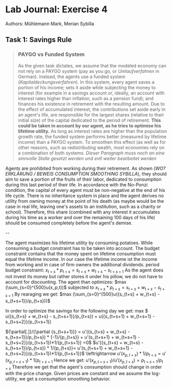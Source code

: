 # Lab Journal: Exercise 4

Authors: Mühlemann Mark, Merian Sybilla

## Task 1: Savings Rule

>### PAYGO vs Funded System
>As the given task dictates, we assume that the modeled economy can not rely on a PAYGO system (pay as you go, or _Umlaufverfahren_ in German). Instead, the agents use a funded system (_Kapitaldeckungsverfahren_). In this system, every agent saves a portion of his income; sets it aside while subjecting the money to interest (for example in a savings account or, ideally, an account with interest rates higher than inflation, such as a pension fund); and finances his existence in retirement with the resulting amount. Due to the effect of accumulated interest, the contributions set aside early in an agent's life, are responsible for the largest shares (relative to their initial size) of the capital dedicated to the period of retirement. **This could be taken in account by our agent, as he tries to optimise his lifetime utility.** As long as interest rates are higher than the population growth rate, the funded system performs better (measured by lifetime income) than a PAYGO system. To smoothen this effect (as well as for other reasons, such as redistributing wealth, most economies rely on a combination of both systems. 
*Dieser Paragraph muss noch an eine sinnvolle Stelle gesetzt werden und evtl weiter bearbeitet werden*

Agents are prohibited from working during their retirement. As shown (_WO? ERKLÄRUNG / BEWEIS CONSUMPTION SMOOTHING SYBILLA_),  they should aim to save a portion of the fruits of their labor, dedicated to consumption during this last period of their life. In accordance with the No-Ponzi condition, the capital of every agent must be non-negative at the end of his life cycle. There is no inheritance system in place and the agent derives no utility from owning money at the point of his death (as maybe would be the case in real life, leaving one's assets to an institution, such as a charity or school). Therefore, this share (combined with any interest it accumulates during his time as a worker and over the remaining 100 days of his life) should be consumed completely before the agent's demise. 

--

The agent maximizes his lifetime utility by consuming potatoes. While consuming a budget constraint has to be taken into account. The budget constraint contains that the money spent on lifetime consumption must equal the lifetime income. In our case the lifetime income ist the income from working and in case of firm owners the additional dividends. 
period budget constraint: 
$x_{t+s} * p_{t+s}= s_{t+s} + w_{t+s} - s_{t+s+1}$
As the agent does not invest its money but rather stores it under his pillow, we do not have to account for discounting. 
The agent than optimizes:
$max (\sum_{s=0}^{500}u(x_p,t))$ subjected to $x_{t+s} * p_{t+s}= s_{t+s} + w_{t+s} - s_{t+s+1}$
By rearaging we get: $max (\sum_{s=0}^{500}u({s_{t+s} + w_{t+s} - s_{t+s+1}}/p_{t+s}))$

In order to optimize the savings for the following day we get:
max $ u({s_{t+s} + w_{t+s} - s_{t+s+1}}/p_{t+s}) + u({s_{t+s+1} + w_{t+s+1} - s_{t+s+2}}/p_{t+s+1})

${\partial[.]}/{\partial {s_{t+s+1}}} = u'({s_{t+s} + w_{t+s} - s_{t+s+1}}/p_{t+s}) * {-1}/{p_{t+s}} + u'(s_{t+s+1} + w_{t+s+1} - s_{t+s+2}}/p_{t+s+1})*1/{p_{t+s+1}} =0$
$u'({s_{t+s} + w_{t+s} - s_{t+s+1}}/p_{t+s}) * 1/{p_{t+s}}= u'(s_{t+s+1} + w_{t+s+1} - s_{t+s+2}}/p_{t+s+1})*1/{p_{t+s+1}}$
\leftrightarrow $u'(x_{p,t+s}) * 1/{p_{t+s}}= u'(x_{p,t+s+1})*1/{p_{t+s+1}}$
Hence we get:
$u'(x_{p,t+s+1})/u'(x_{p,t+s})=p_{t+s+1}/p_{t+s}$
Therefore we get that the agent's consumption should change in order with the price change. Given prices are constant and we assume the log-utility, we get a consumption smoothing behavior. 



